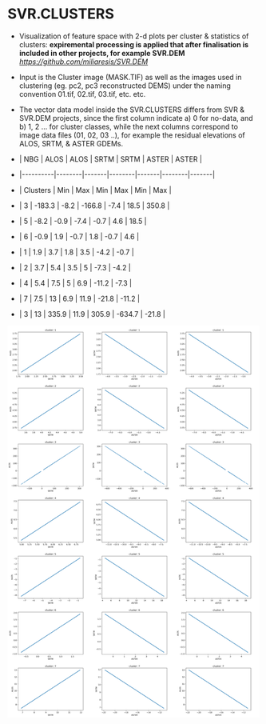 # SVR.CLUSTERS
* Visualization of feature space with 2-d plots per cluster &amp; statistics of clusters: **expiremental processing is applied that after finalisation is included in other projects, for example SVR.DEM** _https://github.com/miliaresis/SVR.DEM_
* Input is the Cluster image (MASK.TIF) as well as the images used in clustering (eg. pc2, pc3 reconstructed DEMS) under the naming convention 01.tif, 02.tif, 03.tif, etc. etc.
* The vector data model inside the SVR.CLUSTERS differs from SVR & SVR.DEM projects, since the first column indicate a) 0 for no-data, and b) 1, 2 ... for cluster classes, while the next columns correspond to image data files (01, 02, 03 ..), for example the residual elevations of ALOS, SRTM, & ASTER GDEMs.

* | NBG      | ALOS   | ALOS  | SRTM   | SRTM  | ASTER  | ASTER |
* |----------|--------|-------|--------|-------|--------|-------|
* | Clusters | Min    | Max   | Min    | Max   | Min    | Max   |
* | 3        | -183.3 | -8.2  | -166.8 | -7.4  | 18.5   | 350.8 |
* | 5        | -8.2   | -0.9  | -7.4   | -0.7  | 4.6    | 18.5  |
* | 6        | -0.9   | 1.9   | -0.7   | 1.8   | -0.7   | 4.6   |
* | 1        | 1.9    | 3.7   | 1.8    | 3.5   | -4.2   | -0.7  |
* | 2        | 3.7    | 5.4   | 3.5    | 5     | -7.3   | -4.2  |
* | 4        | 5.4    | 7.5   | 5      | 6.9   | -11.2  | -7.3  |
* | 7        | 7.5    | 13    | 6.9    | 11.9  | -21.8  | -11.2 |
* | 3        | 13     | 335.9 | 11.9   | 305.9 | -634.7 | -21.8 |

![Example of output images](https://github.com/miliaresis/SVR.CLUSTERS/blob/master/mapping.png)
